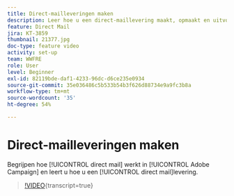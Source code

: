 ```yaml
---
title: Direct-mailleveringen maken
description: Leer hoe u een direct-maillevering maakt, opmaakt en uitvoert.
feature: Direct Mail
jira: KT-3859
thumbnail: 21377.jpg
doc-type: feature video
activity: set-up
team: WWFRE
role: User
level: Beginner
exl-id: 82119bde-daf1-4233-96dc-d6ce235e0934
source-git-commit: 35e036486c5b533b54b3f626d88734e9a9fc3b8a
workflow-type: tm+mt
source-wordcount: '35'
ht-degree: 54%

---
```


# Direct-mailleveringen maken

Begrijpen hoe [!UICONTROL direct mail] werkt in [!UICONTROL Adobe Campaign] en leert u hoe u een [!UICONTROL direct mail]levering.

>[!VIDEO](https://video.tv.adobe.com/v/21377?quality=12&learn=on){transcript=true}
